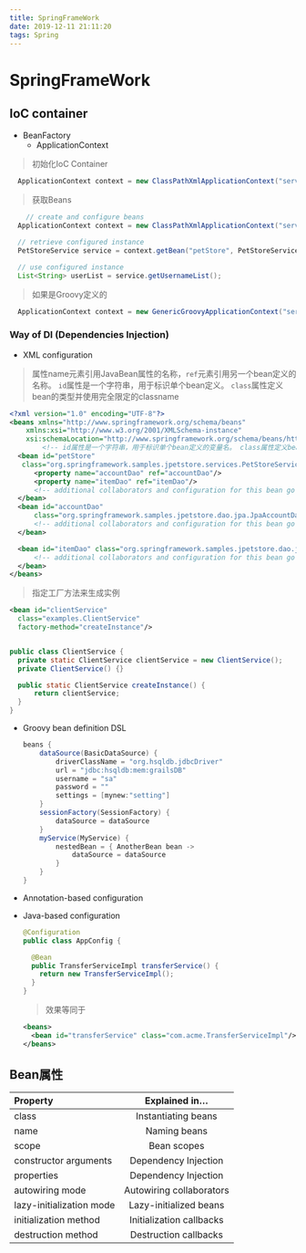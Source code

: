 ```yaml
---
title: SpringFrameWork
date: 2019-12-11 21:11:20
tags: Spring
---
```

# SpringFrameWork

## IoC container
* BeanFactory
  * ApplicationContext

> 初始化IoC Container

  ```java
    ApplicationContext context = new ClassPathXmlApplicationContext("services.xml", "daos.xml");
  ```


> 获取Beans

  ```java
      // create and configure beans
    ApplicationContext context = new ClassPathXmlApplicationContext("services.xml", "daos.xml");

    // retrieve configured instance
    PetStoreService service = context.getBean("petStore", PetStoreService.class);

    // use configured instance
    List<String> userList = service.getUsernameList();
  ```
  > 如果是Groovy定义的

  ```java
    ApplicationContext context = new GenericGroovyApplicationContext("services.groovy", "daos.groovy");
  ```
### Way of DI (Dependencies Injection)
* XML configuration
>  属性name元素引用JavaBean属性的名称，`ref`元素引用另一个bean定义的名称。
> `id`属性是一个字符串，用于标识单个bean定义。 `class`属性定义bean的类型并使用完全限定的classname

  ```XML
  <?xml version="1.0" encoding="UTF-8"?>
  <beans xmlns="http://www.springframework.org/schema/beans"
      xmlns:xsi="http://www.w3.org/2001/XMLSchema-instance"
      xsi:schemaLocation="http://www.springframework.org/schema/beans/http://www.springframework.org/schema/beans/spring-beans.xsd">
          <!-- id属性是一个字符串，用于标识单个bean定义的变量名。 class属性定义bean的类型并使用完全限定的classname-->
    <bean id="petStore"
     class="org.springframework.samples.jpetstore.services.PetStoreServiceImpl">
        <property name="accountDao" ref="accountDao"/>
        <property name="itemDao" ref="itemDao"/>
        <!-- additional collaborators and configuration for this bean go here -->
    </bean>
    <bean id="accountDao"
        class="org.springframework.samples.jpetstore.dao.jpa.JpaAccountDao">
        <!-- additional collaborators and configuration for this bean go here -->
    </bean>

    <bean id="itemDao" class="org.springframework.samples.jpetstore.dao.jpa.JpaItemDao">
        <!-- additional collaborators and configuration for this bean go here -->
    </bean>
  </beans>

  ```

 > 指定工厂方法来生成实例

  ```xml
  <bean id="clientService"
    class="examples.ClientService"
    factory-method="createInstance"/>
  ```

   ```java

  public class ClientService {
     private static ClientService clientService = new ClientService();
     private ClientService() {}

     public static ClientService createInstance() {
         return clientService;
     }
  }
   ```

* Groovy bean definition DSL

  ```java
  beans {
      dataSource(BasicDataSource) {
          driverClassName = "org.hsqldb.jdbcDriver"
          url = "jdbc:hsqldb:mem:grailsDB"
          username = "sa"
          password = ""
          settings = [mynew:"setting"]
      }
      sessionFactory(SessionFactory) {
          dataSource = dataSource
      }
      myService(MyService) {
          nestedBean = { AnotherBean bean ->
              dataSource = dataSource
          }
      }
  }
  ```
* Annotation-based configuration
* Java-based configuration
  ```Java
  @Configuration
  public class AppConfig {

    @Bean
    public TransferServiceImpl transferService() {
      return new TransferServiceImpl();
    }
  }
  ```
  > 效果等同于

  ```xml
  <beans>
    <bean id="transferService" class="com.acme.TransferServiceImpl"/>
  </beans>
  ```

## Bean属性
| Property  | Explained in…​  |
| :------------ |:---------------:|
| class      | Instantiating beans |
| name     | Naming beans        |
| scope | Bean scopes      |
| constructor arguments|  Dependency Injection    |
| properties | Dependency Injection     |
| autowiring mode | Autowiring collaborators     |
| lazy-initialization mode | Lazy-initialized beans     |
| initialization method | Initialization callbacks     |
| destruction method | Destruction callbacks     |
